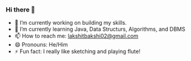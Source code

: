 ### Hi there 👋

- 🔭 I’m currently working on building my skills.
- 🌱 I’m currently learning Java, Data Structurs, Algorithms, and DBMS
- 📫 How to reach me: lakshitbakshi02@gmail.com
- 😄 Pronouns: He/Him
- ⚡ Fun fact: I really like sketching and playing flute!

